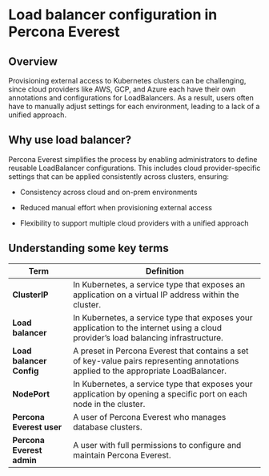 # Load balancer configuration in Percona Everest

## Overview

Provisioning external access to Kubernetes clusters can be challenging, since cloud providers like AWS, GCP, and Azure each have their own annotations and configurations for LoadBalancers. As a result, users often have to manually adjust settings for each environment, leading to a lack of a unified approach.

## Why use load balancer?

Percona Everest simplifies the process by enabling administrators to define reusable LoadBalancer configurations. This includes cloud provider-specific settings that can be applied consistently across clusters, ensuring:

- Consistency across cloud and on-prem environments

- Reduced manual effort when provisioning external access

- Flexibility to support multiple cloud providers with a unified approach



## Understanding some key terms

| **Term**                  | **Definition**                                                                                                                                            |
| ------------------------- | --------------------------------------------------------------------------------------------------------------------------------------------------------- |
| **ClusterIP** | In Kubernetes, a service type that exposes an application on a virtual IP address within the cluster. |
| **Load balancer**| In Kubernetes, a service type that exposes your application to the internet using a cloud provider’s load balancing infrastructure.|
| **Load balancer Config**  | A preset in Percona Everest that contains a set of key-value pairs representing annotations applied to the appropriate LoadBalancer.|
| **NodePort**| In Kubernetes, a service type that exposes your application by opening a specific port on each node in the cluster.|
| **Percona Everest user**  | A user of Percona Everest who manages database clusters.  |
| **Percona Everest admin** | A user with full permissions to configure and maintain Percona Everest.|

